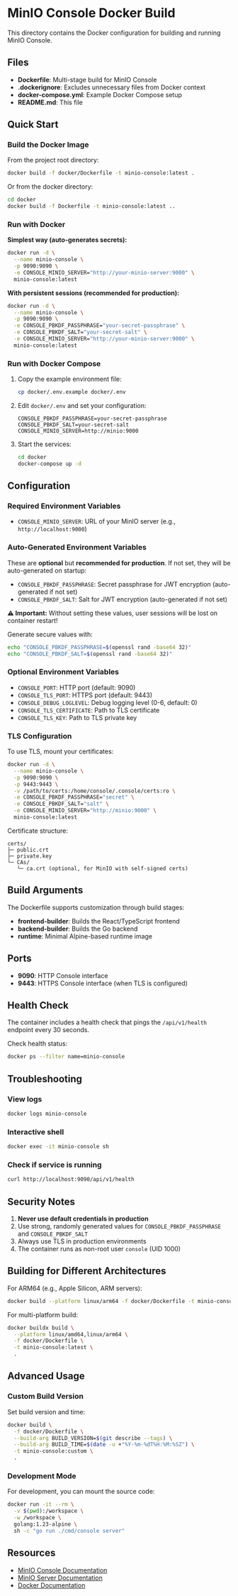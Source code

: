 # MinIO Console Docker Build

This directory contains the Docker configuration for building and running MinIO Console.

## Files

- **Dockerfile**: Multi-stage build for MinIO Console
- **.dockerignore**: Excludes unnecessary files from Docker context
- **docker-compose.yml**: Example Docker Compose setup
- **README.md**: This file

## Quick Start

### Build the Docker Image

From the project root directory:

```bash
docker build -f docker/Dockerfile -t minio-console:latest .
```

Or from the docker directory:

```bash
cd docker
docker build -f Dockerfile -t minio-console:latest ..
```

### Run with Docker

**Simplest way (auto-generates secrets):**
```bash
docker run -d \
  --name minio-console \
  -p 9090:9090 \
  -e CONSOLE_MINIO_SERVER="http://your-minio-server:9000" \
  minio-console:latest
```

**With persistent sessions (recommended for production):**
```bash
docker run -d \
  --name minio-console \
  -p 9090:9090 \
  -e CONSOLE_PBKDF_PASSPHRASE="your-secret-passphrase" \
  -e CONSOLE_PBKDF_SALT="your-secret-salt" \
  -e CONSOLE_MINIO_SERVER="http://your-minio-server:9000" \
  minio-console:latest
```

### Run with Docker Compose

1. Copy the example environment file:
   ```bash
   cp docker/.env.example docker/.env
   ```

2. Edit `docker/.env` and set your configuration:
   ```env
   CONSOLE_PBKDF_PASSPHRASE=your-secret-passphrase
   CONSOLE_PBKDF_SALT=your-secret-salt
   CONSOLE_MINIO_SERVER=http://minio:9000
   ```

3. Start the services:
   ```bash
   cd docker
   docker-compose up -d
   ```

## Configuration

### Required Environment Variables

- `CONSOLE_MINIO_SERVER`: URL of your MinIO server (e.g., `http://localhost:9000`)

### Auto-Generated Environment Variables

These are **optional** but **recommended for production**. If not set, they will be auto-generated on startup:

- `CONSOLE_PBKDF_PASSPHRASE`: Secret passphrase for JWT encryption (auto-generated if not set)
- `CONSOLE_PBKDF_SALT`: Salt for JWT encryption (auto-generated if not set)

**⚠️ Important:** Without setting these values, user sessions will be lost on container restart!

Generate secure values with:
```bash
echo "CONSOLE_PBKDF_PASSPHRASE=$(openssl rand -base64 32)"
echo "CONSOLE_PBKDF_SALT=$(openssl rand -base64 32)"
```

### Optional Environment Variables

- `CONSOLE_PORT`: HTTP port (default: 9090)
- `CONSOLE_TLS_PORT`: HTTPS port (default: 9443)
- `CONSOLE_DEBUG_LOGLEVEL`: Debug logging level (0-6, default: 0)
- `CONSOLE_TLS_CERTIFICATE`: Path to TLS certificate
- `CONSOLE_TLS_KEY`: Path to TLS private key

### TLS Configuration

To use TLS, mount your certificates:

```bash
docker run -d \
  --name minio-console \
  -p 9090:9090 \
  -p 9443:9443 \
  -v /path/to/certs:/home/console/.console/certs:ro \
  -e CONSOLE_PBKDF_PASSPHRASE="secret" \
  -e CONSOLE_PBKDF_SALT="salt" \
  -e CONSOLE_MINIO_SERVER="http://minio:9000" \
  minio-console:latest
```

Certificate structure:
```
certs/
├─ public.crt
├─ private.key
└─ CAs/
   └─ ca.crt (optional, for MinIO with self-signed certs)
```

## Build Arguments

The Dockerfile supports customization through build stages:

- **frontend-builder**: Builds the React/TypeScript frontend
- **backend-builder**: Builds the Go backend
- **runtime**: Minimal Alpine-based runtime image

## Ports

- **9090**: HTTP Console interface
- **9443**: HTTPS Console interface (when TLS is configured)

## Health Check

The container includes a health check that pings the `/api/v1/health` endpoint every 30 seconds.

Check health status:
```bash
docker ps --filter name=minio-console
```

## Troubleshooting

### View logs

```bash
docker logs minio-console
```

### Interactive shell

```bash
docker exec -it minio-console sh
```

### Check if service is running

```bash
curl http://localhost:9090/api/v1/health
```

## Security Notes

1. **Never use default credentials in production**
2. Use strong, randomly generated values for `CONSOLE_PBKDF_PASSPHRASE` and `CONSOLE_PBKDF_SALT`
3. Always use TLS in production environments
4. The container runs as non-root user `console` (UID 1000)

## Building for Different Architectures

For ARM64 (e.g., Apple Silicon, ARM servers):
```bash
docker build --platform linux/arm64 -f docker/Dockerfile -t minio-console:arm64 .
```

For multi-platform build:
```bash
docker buildx build \
  --platform linux/amd64,linux/arm64 \
  -f docker/Dockerfile \
  -t minio-console:latest \
  .
```

## Advanced Usage

### Custom Build Version

Set build version and time:
```bash
docker build \
  -f docker/Dockerfile \
  --build-arg BUILD_VERSION=$(git describe --tags) \
  --build-arg BUILD_TIME=$(date -u +"%Y-%m-%dT%H:%M:%SZ") \
  -t minio-console:custom \
  .
```

### Development Mode

For development, you can mount the source code:
```bash
docker run -it --rm \
  -v $(pwd):/workspace \
  -w /workspace \
  golang:1.23-alpine \
  sh -c "go run ./cmd/console server"
```

## Resources

- [MinIO Console Documentation](https://github.com/minio/console)
- [MinIO Server Documentation](https://min.io/docs)
- [Docker Documentation](https://docs.docker.com)
